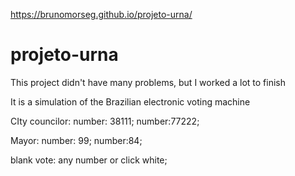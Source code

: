 https://brunomorseg.github.io/projeto-urna/


# projeto-urna

This project didn't have many problems, but I worked a lot to finish

It is a simulation of the Brazilian electronic voting machine


CIty councilor:
number: 38111;
number:77222;

Mayor:
number: 99;
number:84;

blank vote:
any number
or
click white;

